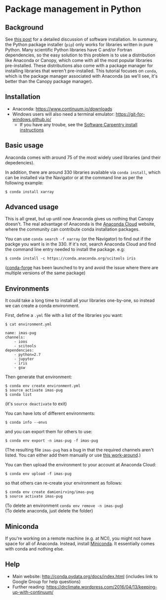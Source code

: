 # Package management in Python

## Background

See [this post](https://drclimate.wordpress.com/2014/10/30/software-installation-explained/)
for a detailed discussion of software installation. 
In summary, the Python package installer (`pip`) only works for libraries written in pure Python.
Many scientific Python libraries have C and/or Fortran dependencies,
so the easy solution to this problem is to use a distribution like Anaconda or Canopy, 
which come with all the most popular libraries pre-installed.
These distributions also come with a package manager for installing libraries that weren't pre-installed.
This tutorial focuses on `conda`, which is the package manager associated with Anaconda
(as we'll see, it's better than the Canopy package manager).

## Installation

* Anaconda: https://www.continuum.io/downloads
* Windows users will also need a terminal emulator: https://git-for-windows.github.io/
  * If you have any troube, see the [Software Carpentry install instructions](https://swcarpentry.github.io/workshop-template/) 

## Basic usage

Anaconda comes with around 75 of the most widely used libraries (and their depedencies).

In addition, there are around 330 libraries available via `conda install`,
which can be installed via the Navigator or at the command line as per the following example:  
```
$ conda install xarray
```

## Advanced usage

This is all great, but up until now Anaconda gives us nothing that Canopy doesn't.
The real advantage of Anaconda is the [Anaconda Cloud](https://anaconda.org) website,
where the community can contribute conda installation packages.

You can use `conda search -f xarray` (or the Navigator) to find out if the packge you want is in the 330.
If it's not, search Anaconda Cloud and find the command line entry needed to install the package. e.g:
```
$ conda install -c https://conda.anaconda.org/scitools iris
```

([conda-forge](https://conda-forge.github.io/) has been launched to try and avoid the issue where there are multiple versions of the same package)

## Environments

It could take a long time to install all your libraries one-by-one,
so instead we can create a conda environment.

First, define a `.yml` file with a list of the libraries you want:

```
$ cat environment.yml

name: imas-pug
channels:
    - ioos
    - scitools
dependencies:
    - python=2.7
    - jupyter
    - iris
    - gsw
```

Then generate that environment:

```
$ conda env create environment.yml
$ source activate imas-pug
$ conda list
```

(it's `source deactivate` to exit)

You can have lots of different environments:

```
$ conda info --envs
```

and you can export them for others to use:

```
$ conda env export -n imas-pug -f imas-pug
```

(The resulting file `imas-pug` has a bug in that the required channels aren't listed.
You can either add them manually or use [this work-around](https://github.com/conda/conda/issues/2350#issuecomment-211725309).)

You can then upload the environment to your account at Anaconda Cloud:

```
$ conda env upload -f imas-pug
```

so that others can re-create your environment as follows:

```
$ conda env create damienirving/imas-pug
$ source activate imas-pug
```

(To delete an environment `conda env remove -n imas-pug`)  
(To delete anaconda, just delete the folder)

## Miniconda

If you're working on a remote machine (e.g. at NCI),
you might not have space for all of Anaconda.
Instead, install [Miniconda](http://conda.pydata.org/miniconda.html).
It essentially comes with conda and nothing else.


## Help

* Main website: http://conda.pydata.org/docs/index.html (includes link to Google Group for help questions)  
* Further reading: https://drclimate.wordpress.com/2016/04/13/keeping-up-with-continuum/


